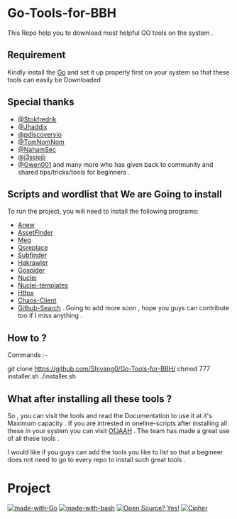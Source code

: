 # Go-Tools-for-BBH
This Repo help you to download most helpful GO tools on the system .

## Requirement
Kindly install the [Go](https://golang.org/dl/) and set it up properly first on your system so that these tools can easily be Downloaded

## Special thanks

- [@Stokfredrik](https://twitter.com/stokfredrik)
- [@Jhaddix](https://twitter.com/Jhaddix)
- [@pdiscoveryio](https://twitter.com/pdiscoveryio)
- [@TomNomNom](https://twitter.com/TomNomNom)
- [@NahamSec](https://twitter.com/NahamSec)
- [@j3ssiejjj](https://twitter.com/j3ssiejjj)
- [@Gwen001](https://github.com/gwen001)
and many more who has given back to community and shared tips/tricks/tools for beginners .

## Scripts and wordlist that We are Going to install

To run the project, you will need to install the following programs:

- [Anew](https://github.com/tomnomnom/anew)
- [AssetFinder](https://github.com/tomnomnom)
- [Meg](https://github.com/tomnomnom/meg)
- [Qsreplace](https://github.com/tomnomnom/qsreplace)
- [Subfinder](https://github.com/projectdiscovery/subfinder)
- [Hakrawler](https://github.com/hakluke/hakrawler)
- [Gospider](https://github.com/jaeles-project/gospider)
- [Nuclei](https://github.com/projectdiscovery/nuclei)
- [Nuclei-templates](https://github.com/projectdiscovery/nuclei-templates)
- [Httpx](https://github.com/projectdiscovery/httpx)
- [Chaos-Client](https://github.com/projectdiscovery/chaos-client)
- [Github-Search](https://github.com/gwen001/github-search)
..Going to add more soon , hope you guys can contribute too if I miss anything .

## How to ?

Commands :-

git clone https://github.com/Shivang0/Go-Tools-for-BBH/
chmod 777 installer.sh
./installer.sh

## What after installing all these tools ?
So , you can visit the tools and read the Documentation to use it at it's Maximum capacity .
If you are intrested in oneline-scripts after installing all these in your system you can visit [OfJAAH](https://github.com/OfJAAH/KingOfBugBountyTips) .
The team has made a great use of all these tools .

I would like if you guys can add the tools you like to list so that a begineer does not need to go to every repo to install such great tools .


# Project

[![made-with-Go](https://img.shields.io/badge/Made%20with-Go-1f425f.svg)](http://golang.org)
[![made-with-bash](https://img.shields.io/badge/Made%20with-Bash-1f425f.svg)](https://www.gnu.org/software/bash/)
[![Open Source? Yes!](https://badgen.net/badge/Open%20Source%20%3F/Yes%21/blue?icon=github)](https://github.com/Naereen/badges/)
[![Cipher](https://aleen42.github.io/badges/src/twitter.svg)](https://twitter.com/Ciper_942)
